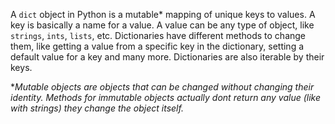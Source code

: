 A `dict` object in Python is a mutable\* mapping of unique keys to values. A key is basically a name for a value. A value can be any type of object, like `strings`, `ints`, `lists`, etc. Dictionaries have different methods to change them, like getting a value from a specific key in the dictionary, setting a default value for a key and many more. Dictionaries are also iterable by their keys.

\*_Mutable objects are objects that can be changed without changing their identity. Methods for immutable objects actually dont return any value (like with strings) they change the object itself._
